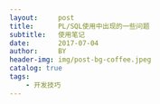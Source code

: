 ```yaml
---
layout:     post
title:      PL/SQL使用中出现的一些问题
subtitle:   使用笔记
date:       2017-07-04
author:     BY
header-img: img/post-bg-coffee.jpeg
catalog: true
tags:
    - 开发技巧
---
```

##  